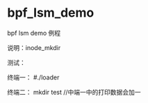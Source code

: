 # bpf_lsm_demo
bpf lsm demo 例程

说明：inode_mkdir

测试：

终端一：
#./loader

终端二：
mkdir test  //中端一中的打印数据会加一

